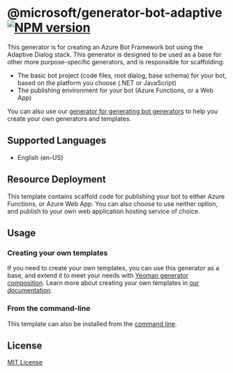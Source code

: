 # @microsoft/generator-bot-adaptive [![NPM version][npm-image]][npm-url]

This generator is for creating an Azure Bot Framework bot using the Adaptive Dialog stack. This generator is designed to be used as a base for other more purpose-specific generators, and is responsible for scaffolding:

- The basic bot project (code files, root dialog, base schema) for your bot, based on the platform you choose (.NET or JavaScript)
- The publishing environment for your bot (Azure Functions, or a Web App)

You can also use our [generator for generating bot generators](https://github.com/microsoft/botframework-components/tree/main/generators/generator-bot-template-generator) to help you create your own generators and templates.

## Supported Languages

- English (en-US)

## Resource Deployment

This template contains scaffold code for publishing your bot to either Azure Functions, or Azure Web App. You can also choose to use neither option, and publish to your own web application hosting service of choice.

## Usage

### Creating your own templates

If you need to create your own templates, you can use this generator as a base, and extend it to meet your needs with [Yeoman generator composition](https://yeoman.io/authoring/composability.html). Learn more about creating your own templates in [our documentation](https://aka.ms/bf-create-templates).

### From the command-line

This template can also be installed from the [command line](https://github.com/microsoft/botframework-components/blob/main/generators/command-line-instructions).

## License

[MIT License](https://github.com/microsoft/botframework-components/blob/main/LICENSE)

[npm-image]: https://badge.fury.io/js/%40microsoft%2Fgenerator-bot-adaptive.svg
[npm-url]: https://www.npmjs.com/package/@microsoft/generator-bot-adaptive